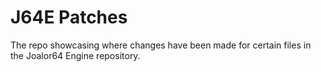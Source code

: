 # J64E Patches
The repo showcasing where changes have been made for certain files in the Joalor64 Engine repository.
